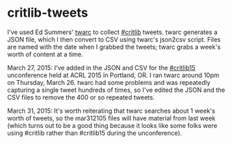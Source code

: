 # critlib-tweets
I've used Ed Summers' [twarc](https://github.com/edsu/twarc) to collect [#critlib](https://twitter.com/hashtag/critlib?src=hash) tweets. twarc generates a JSON file, which I then convert to CSV using twarc's json2csv script. Files are named with the date when I grabbed the tweets; twarc grabs a week's worth of content at a time.

March 27, 2015: I've added in the JSON and CSV for the [#critlib15](https://twitter.com/hashtag/critlib15?src=hash) unconference held at ACRL 2015 in Portland, OR. I ran twarc around 10pm on Thursday, March 26. twarc had some problems and was repeatedly capturing a single tweet hundreds of times, so I've edited the JSON and the CSV files to remove the 400 or so repeated tweets.

March 31, 2015: It's worth reiterating that twarc searches about 1 week's worth of tweets, so the mar312105 files will have material from last week (which turns out to be a good thing because it looks like some folks were using #critlib rather than #critlib15 during the unconference).
